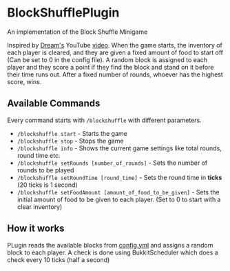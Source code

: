 # BlockShufflePlugin
An implementation of the Block Shuffle Minigame 

Inspired by [Dream's](https://www.youtube.com/user/DreamTraps) YouTube [video](https://www.youtube.com/watch?v=p34C7fNFgTA). When the game starts, the inventory of each player is cleared, and they are given a fixed amount of food to start off (Can be set to 0 in the config file). A random block is assigned to each player and they score a point if they find the block and stand on it before their time runs out. After a fixed number of rounds, whoever has the highest score, wins.

## Available Commands
Every command starts with `/blockshuffle` with different parameters.

-   `/blockshuffle start` - Starts the game
-   `/blockshuffle stop` - Stops the game
-   `/blockshuffle info` - Shows the current game settings like total rounds, round time etc.
-   `/blockshuffle setRounds [number_of_rounds]` - Sets the number of rounds to be played
-   `/blockshuffle setRoundTime [round_time]` - Sets the round time in **ticks** (20 ticks is 1 second)
-   `/blockshuffle setFoodAmount [amount_of_food_to_be_given]` - Sets the initial amount of food to be given to each player. (Set to 0 to start with a clear inventory)

## How it works
PLugin reads the available blocks from [config.yml](https://github.com/SulphurousCerebrum/BlockShufflePlugin/blob/main/src/config.yml) and assigns a random block to each player. A check is done using BukkitScheduler which does a check every 10 ticks (half a second) 

